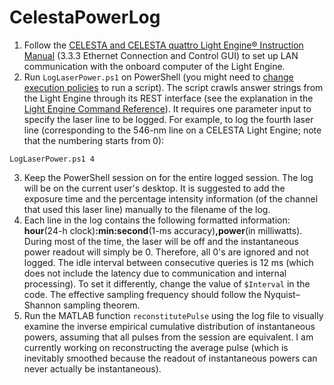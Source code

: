 # CelestaPowerLog
1. Follow the [CELESTA and CELESTA quattro Light Engine® Instruction Manual](https://cms.lumencor.com/system/uploads/fae/file/asset/48/57-10015-F_Celesta_09092021.pdf) (3.3.3 Ethernet Connection and Control GUI) to set up LAN communication with the onboard computer of the Light Engine.
2. Run ``LogLaserPower.ps1`` on PowerShell (you might need to [change execution policies](https://docs.microsoft.com/en-us/powershell/module/microsoft.powershell.core/about/about_execution_policies) to run a script). The script crawls answer strings from the Light Engine through its REST interface (see the explanation in the [Light Engine Command Reference](https://cms.lumencor.com/system/uploads/fae/file/asset/120/57-10018.pdf)). It requires one parameter input to specify the laser line to be logged. For example, to log the fourth laser line (corresponding to the 546-nm line on a CELESTA Light Engine; note that the numbering starts from 0):
```
LogLaserPower.ps1 4
```
3. Keep the PowerShell session on for the entire logged session. The log will be on the current user's desktop. It is suggested to add the exposure time and the percentage intensity information (of the channel that used this laser line) manually to the filename of the log.
4. Each line in the log contains the following formatted information: **hour**(24-h clock)**:min:second**(1-ms accuracy)**,power**(in milliwatts). During most of the time, the laser will be off and the instantaneous power readout will simply be 0. Therefore, all 0's are ignored and not logged. The idle interval between consecutive queries is 12 ms (which does not include the latency due to communication and internal processing). To set it differently, change the value of ``$Interval`` in the code. The effective sampling frequency should follow the Nyquist–Shannon sampling theorem.
5. Run the MATLAB function ``reconstitutePulse`` using the log file to visually examine the inverse empirical cumulative distribution of instantaneous powers, assuming that all pulses from the session are equivalent. I am currently working on reconstructing the average pulse (which is inevitably smoothed because the readout of instantaneous powers can never actually be instantaneous).
